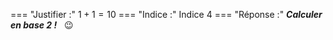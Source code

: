 ===  "Justifier :"
    $1+1=10$
===  "Indice :"
    Indice 4
===  "Réponse :"
    _**Calculer en base 2 !**_ &nbsp; :wink:
